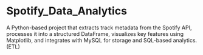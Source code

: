 # Spotify_Data_Analytics
A Python-based project that extracts track metadata from the Spotify API, processes it into a structured DataFrame, visualizes key features using Matplotlib, and integrates with MySQL for storage and SQL-based analytics.(ETL)
